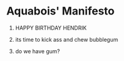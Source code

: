 # Aquabois' Manifesto
1. HAPPY BIRTHDAY HENDRIK

2. its time to kick ass and chew bubblegum

3. do we have gum?
